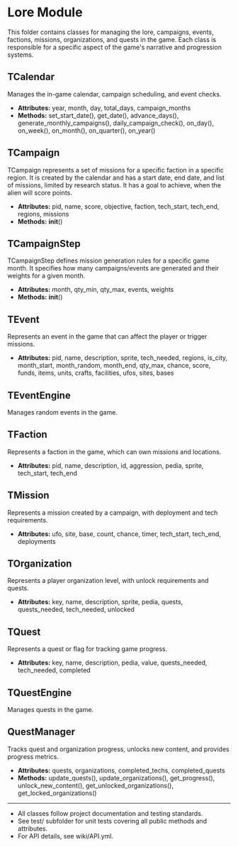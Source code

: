 # Lore Module

This folder contains classes for managing the lore, campaigns, events, factions, missions, organizations, and quests in the game. Each class is responsible for a specific aspect of the game's narrative and progression systems.

## TCalendar
Manages the in-game calendar, campaign scheduling, and event checks.
- **Attributes:** year, month, day, total_days, campaign_months
- **Methods:** set_start_date(), get_date(), advance_days(), generate_monthly_campaigns(), daily_campaign_check(), on_day(), on_week(), on_month(), on_quarter(), on_year()

## TCampaign
TCampaign represents a set of missions for a specific faction in a specific region. It is created by the calendar and has a start date, end date, and list of missions, limited by research status. It has a goal to achieve, when the alien will score points.
- **Attributes:** pid, name, score, objective, faction, tech_start, tech_end, regions, missions
- **Methods:** __init__()

## TCampaignStep
TCampaignStep defines mission generation rules for a specific game month. It specifies how many campaigns/events are generated and their weights for a given month.
- **Attributes:** month, qty_min, qty_max, events, weights
- **Methods:** __init__()

## TEvent
Represents an event in the game that can affect the player or trigger missions.
- **Attributes:** pid, name, description, sprite, tech_needed, regions, is_city, month_start, month_random, month_end, qty_max, chance, score, funds, items, units, crafts, facilities, ufos, sites, bases

## TEventEngine
Manages random events in the game.

## TFaction
Represents a faction in the game, which can own missions and locations.
- **Attributes:** pid, name, description, id, aggression, pedia, sprite, tech_start, tech_end

## TMission
Represents a mission created by a campaign, with deployment and tech requirements.
- **Attributes:** ufo, site, base, count, chance, timer, tech_start, tech_end, deployments

## TOrganization
Represents a player organization level, with unlock requirements and quests.
- **Attributes:** key, name, description, sprite, pedia, quests, quests_needed, tech_needed, unlocked

## TQuest
Represents a quest or flag for tracking game progress.
- **Attributes:** key, name, description, pedia, value, quests_needed, tech_needed, completed

## TQuestEngine
Manages quests in the game.

## QuestManager
Tracks quest and organization progress, unlocks new content, and provides progress metrics.
- **Attributes:** quests, organizations, completed_techs, completed_quests
- **Methods:** update_quests(), update_organizations(), get_progress(), unlock_new_content(), get_unlocked_organizations(), get_locked_organizations()

---

- All classes follow project documentation and testing standards.
- See test/ subfolder for unit tests covering all public methods and attributes.
- For API details, see wiki/API.yml.
